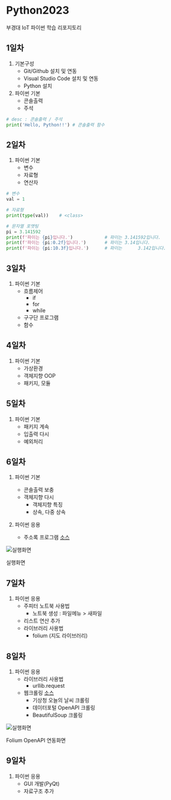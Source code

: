 # Python2023
부경대 IoT 파이썬 학습 리포지토리

## 1일차
1. 기본구성
    - Git/Github 설치 및 연동
    - Visual Studio Code 설치 및 연동
    - Python 설치
2. 파이썬 기본
    - 콘솔출력
    - 주석

```python
# desc : 콘솔출력 / 주석
print('Hello, Python!!') # 콘솔출력 함수
```

## 2일차
1. 파이썬 기본
    - 변수
    - 자료형
    - 연산자

```python
# 변수
val = 1

# 자료형
print(type(val))    # <class>

# 문자열 포맷팅
pi = 3.141592
print(f'파이는 {pi}입니다.')            # 파이는 3.141592입니다.
print(f'파이는 {pi:0.2f}입니다.')       # 파이는 3.14입니다.
print(f'파이는 {pi:10.3f}입니다.')      # 파이는      3.142입니다.
```

## 3일차
1. 파이썬 기본
    - 흐름제어
        - if
        - for
        - while
    - 구구단 프로그램
    - 함수    

## 4일차
1. 파이썬 기본
    - 가상환경
    - 객체지향 OOP
    - 패키지, 모듈

## 5일차
1. 파이썬 기본
    - 패키지 계속
    - 입출력 다시
    - 예외처리

## 6일차
1. 파이썬 기본
    - 콘솔출력 보충
    - 객체지향 다시
        - 객체지향 특징
        - 상속, 다중 상속

2. 파이썬 응용
    - 주소록 프로그램 [소스](https://github.com/kooweajeel-it/Python2023/blob/main/Project/address_app.py)
    
![실행화면](https://raw.githubusercontent.com/kooweajeel-it/Python2023/main/Images/address_app.png)

실행화면

## 7일차
1. 파이썬 응용
    - 주피터 노트북 사용법
        - 노트북 생성 : 파일메뉴 > 새파일
    - 리스트 연산 추가
    - 라이브러리 사용법
        - folium (지도 라이브러리)

## 8일차
1. 파이썬 응용
    - 라이브러리 사용법
        - urllib.request
    - 웹크롤링 [소스](https://github.com/kooweajeel-it/Python2023/blob/main/Day08/code44_web_crawling_tutorial.ipynb)
        - 기상청 오늘의 날씨 크롤링
        - 데이터포털 OpenAPI 크롤링
        - BeautifulSoup 크롤링

![실행화면](https://raw.githubusercontent.com/kooweajeel-it/Python2023/main/Images/jupyter_folium.PNG)

Folium OpenAPI 연동화면

## 9일차
1. 파이썬 응용
    - GUI 개발(PyQt)
    - 자료구조 추가

